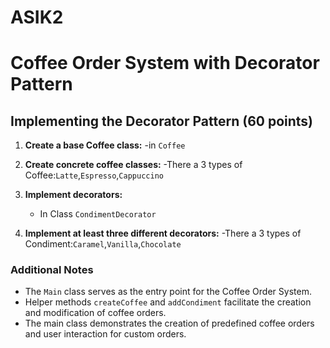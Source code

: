 # ASIK2
# Coffee Order System with Decorator Pattern

## Implementing the Decorator Pattern (60 points)

1. **Create a base Coffee class:**
   -in `Coffee`
2. **Create concrete coffee classes:**
    -There a 3 types of Coffee:`Latte`,`Espresso`,`Cappuccino`

3. **Implement decorators:**
    - In Class `CondimentDecorator`
4. **Implement at least three different decorators:**
   -There a 3 types of Condiment:`Caramel`,`Vanilla`,`Chocolate`



### Additional Notes

- The `Main` class serves as the entry point for the Coffee Order System.
- Helper methods `createCoffee` and `addCondiment` facilitate the creation and modification of coffee orders.
- The main class demonstrates the creation of predefined coffee orders and user interaction for custom orders.
